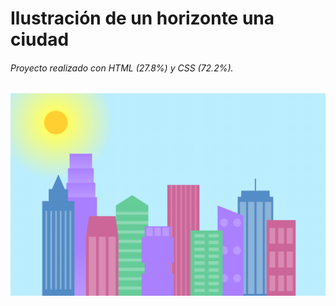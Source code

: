 # Ilustración de un horizonte una ciudad

###### Proyecto realizado con HTML (27.8%) y CSS (72.2%).


![Imagen](./fotos/ciudad.png)